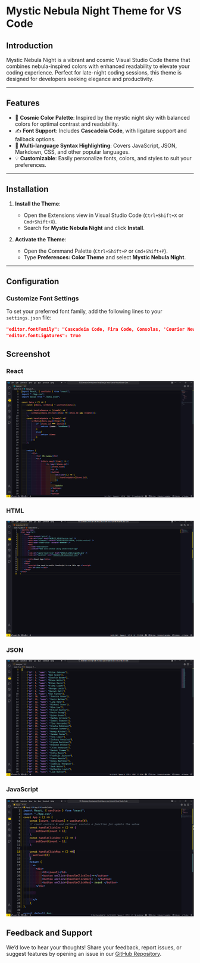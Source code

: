 # Mystic Nebula Night Theme for VS Code

## Introduction

Mystic Nebula Night is a vibrant and cosmic Visual Studio Code theme that combines nebula-inspired colors with enhanced readability to elevate your coding experience. Perfect for late-night coding sessions, this theme is designed for developers seeking elegance and productivity.

---

## Features

- 🌌 **Cosmic Color Palette**: Inspired by the mystic night sky with balanced colors for optimal contrast and readability.
- ✍️ **Font Support**: Includes **Cascadeia Code**, with ligature support and fallback options.
- 🎨 **Multi-language Syntax Highlighting**: Covers JavaScript, JSON, Markdown, CSS, and other popular languages.
- 💡 **Customizable**: Easily personalize fonts, colors, and styles to suit your preferences.

---

## Installation

1. **Install the Theme**:
   - Open the Extensions view in Visual Studio Code (`Ctrl+Shift+X` or `Cmd+Shift+X`).
   - Search for **Mystic Nebula Night** and click **Install**.

2. **Activate the Theme**:
   - Open the Command Palette (`Ctrl+Shift+P` or `Cmd+Shift+P`).
   - Type **Preferences: Color Theme** and select **Mystic Nebula Night**.

---

## Configuration

### Customize Font Settings

To set your preferred font family, add the following lines to your `settings.json` file:

```json
"editor.fontFamily": "Cascadeia Code, Fira Code, Consolas, 'Courier New', monospace",
"editor.fontLigatures": true
```

## Screenshot

### React

![react](https://github.com/VanshArora16/Mystic-Nebula-Night-VSCodeTheme/blob/main/2.png)

### HTML

![HTML](https://github.com/VanshArora16/Mystic-Nebula-Night-VSCodeTheme/blob/main/4.png)

### JSON

![json](https://github.com/VanshArora16/Mystic-Nebula-Night-VSCodeTheme/blob/main/3.png)

### JavaScript

![js](https://github.com/VanshArora16/Mystic-Nebula-Night-VSCodeTheme/blob/main/1.png)

## Feedback and Support

We’d love to hear your thoughts! Share your feedback, report issues, or suggest features by opening an issue in our [GitHub Repository](https://github.com/VanshArora16/Mystic-Nebula-Night-VSCodeTheme).
